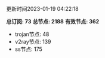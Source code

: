 更新时间2023-01-19 04:22:18

**总订阅: 73**
**总节点: 2188**
**有效节点: 362**
- trojan节点: 48
- v2ray节点: 139
- ss节点: 175

